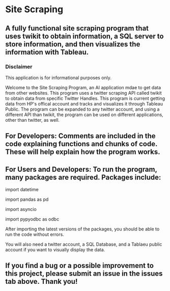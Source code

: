 # Site Scraping

## A fully functional site scraping program that uses twikit to obtain information, a SQL server to store information, and then visualizes the information with Tableau.

### Disclaimer 
This application is for informational purposes only.

Welcome to the Site Scraping Program, an AI application mdae to get data from other websites. 
This program uses a twitter scraping API called twikit to obtain data from specific Twitter Handles.
This program is current getting data from HP's offical account and tracks and visualizes it through Tableau Public. 
The program can be expanded to any twitter account, and using a different API than twikit, the program can be used on different applications, other than twitter, as well.

## For Developers: Comments are included in the code explaining functions and chunks of code. These will help explain how the program works.

## For Users and Developers: To run the program, many packages are required. Packages include: 

import datetime

import pandas as pd

import asyncio

import pypyodbc as odbc


After importing the latest versions of the packages, you should be able to run the code without errors. 

You will also need a twitter account, a SQL Database, and a Tablaeu public account if you want to visually display the data.


## If you find a bug or a possible improvement to this project, please submit an issue in the issues tab above. Thank you!
